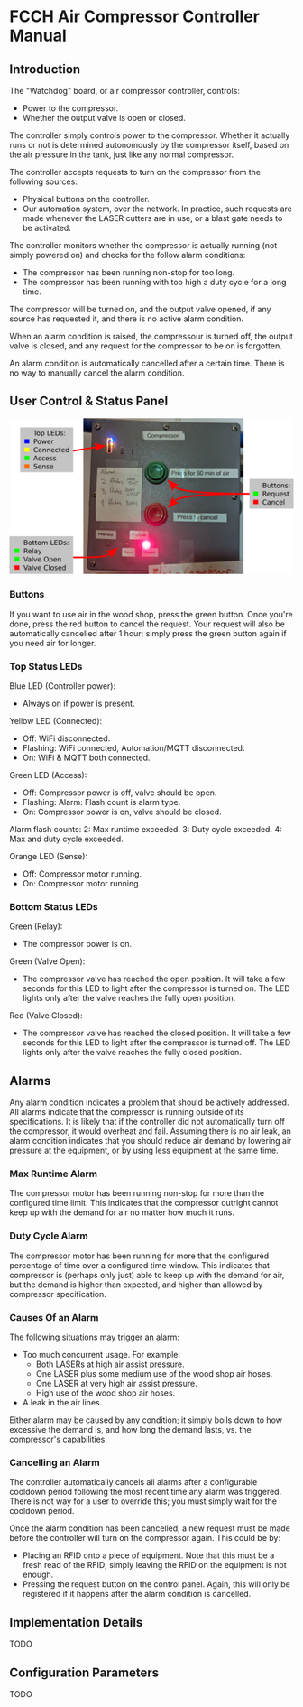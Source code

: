 # FCCH Air Compressor Controller Manual

## Introduction

The "Watchdog" board, or air compressor controller, controls:
* Power to the compressor.
* Whether the output valve is open or closed.

The controller simply controls power to the compressor. Whether it actually
runs or not is determined autonomously by the compressor itself, based on the
air pressure in the tank, just like any normal compressor.

The controller accepts requests to turn on the compressor from the following
sources:
* Physical buttons on the controller.
* Our automation system, over the network. In practice, such requests are made
  whenever the LASER cutters are in use, or a blast gate needs to be activated.

The controller monitors whether the compressor is actually running (not
simply powered on) and checks for the follow alarm conditions:
* The compressor has been running non-stop for too long.
* The compressor has been running with too high a duty cycle for a long time.

The compressor will be turned on, and the output valve opened, if any
source has requested it, and there is no active alarm condition.

When an alarm condition is raised, the compressour is turned off, the output
valve is closed, and any request for the compressor to be on is forgotten.

An alarm condition is automatically cancelled after a certain time. There is no
way to manually cancel the alarm condition.

## User Control & Status Panel

![Control Panel](control-panel.png)

### Buttons

If you want to use air in the wood shop, press the green button. Once you're
done, press the red button to cancel the request. Your request will also be
automatically cancelled after 1 hour; simply press the green button again if
you need air for longer.

### Top Status LEDs

Blue LED (Controller power):
* Always on if power is present.

Yellow LED (Connected):
* Off: WiFi disconnected.
* Flashing: WiFi connected, Automation/MQTT disconnected.
* On: WiFi & MQTT both connected.

Green LED (Access):
* Off: Compressor power is off, valve should be open.
* Flashing: Alarm: Flash count is alarm type.
* On: Compressor power is on, valve should be closed.

Alarm flash counts:
2: Max runtime exceeded.
3: Duty cycle exceeded.
4: Max and duty cycle exceeded.

Orange LED (Sense):
* Off: Compressor motor running.
* On: Compressor motor running.

### Bottom Status LEDs

Green (Relay):
* The compressor power is on.

Green (Valve Open):
* The compressor valve has reached the open position. It will take a few
seconds for this LED to light after the compressor is turned on. The LED lights
only after the valve reaches the fully open position.

Red (Valve Closed):
* The compressor valve has reached the closed position. It will take a few
seconds for this LED to light after the compressor is turned off. The LED lights
only after the valve reaches the fully closed position.

## Alarms

Any alarm condition indicates a problem that should be actively addressed. All
alarms indicate that the compressor is running outside of its specifications. It
is likely that if the controller did not automatically turn off the compressor,
it would overheat and fail. Assuming there is no air leak, an alarm condition
indicates that you should reduce air demand by lowering air pressure at the
equipment, or by using less equipment at the same time.

### Max Runtime Alarm

The compressor motor has been running non-stop for more than the configured
time limit. This indicates that the compressor outright cannot keep up with the
demand for air no matter how much it runs. 

### Duty Cycle Alarm

The compressor motor has been running for more that the configured percentage
of time over a configured time window. This indicates that compressor is
(perhaps only just) able to keep up with the demand for air, but the demand is
higher than expected, and higher than allowed by compressor specification.

### Causes Of an Alarm

The following situations may trigger an alarm:

* Too much concurrent usage. For example:
  * Both LASERs at high air assist pressure.
  * One LASER plus some medium use of the wood shop air hoses.
  * One LASER at very high air assist pressure.
  * High use of the wood shop air hoses.
* A leak in the air lines.

Either alarm may be caused by any condition; it simply boils down to how
excessive the demand is, and how long the demand lasts, vs. the compressor's
capabilities.

### Cancelling an Alarm

The controller automatically cancels all alarms after a configurable cooldown
period following the most recent time any alarm was triggered. There is not way
for a user to override this; you must simply wait for the cooldown period.

Once the alarm condition has been cancelled, a new request must be made before
the controller will turn on the compressor again. This could be by:

* Placing an RFID onto a piece of equipment. Note that this must be a fresh
  read of the RFID; simply leaving the RFID on the equipment is not enough.
* Pressing the request button on the control panel. Again, this will only be
  registered if it happens after the alarm condition is cancelled.

## Implementation Details

TODO

## Configuration Parameters

TODO
